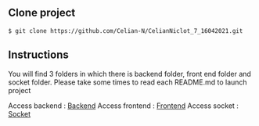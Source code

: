 ## Clone project
```
$ git clone https://github.com/Celian-N/CelianNiclot_7_16042021.git
```


## Instructions
You will find 3 folders in which there is backend folder, front end folder and socket folder.
Please take some times to read each README.md to launch project

Access backend : [Backend](./backend/README.md)
Access frontend : [Frontend](./frontend/README.md)
Access socket : [Socket](./socket/README.md)